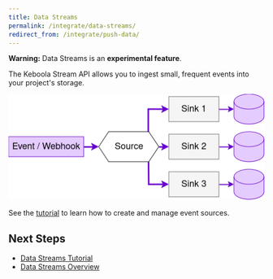 ```yaml
---
title: Data Streams
permalink: /integrate/data-streams/
redirect_from: /integrate/push-data/
---
```


<div class="clearfix"></div>
<div class="alert alert-warning" role="alert">
    <i class="fas fa-exclamation-circle"></i>
    <strong>Warning:</strong> Data Streams is an <strong>experimental feature</strong>.
</div>

The Keboola Stream API allows you to ingest small, frequent events into your project's storage.

![data streams diagram](./push_data.drawio.png)

See the [tutorial](/integrate/data-streams/tutorial/) to learn how to create and manage event sources.

## Next Steps
- [Data Streams Tutorial](/integrate/data-streams/tutorial/)
- [Data Streams Overview](/integrate/data-streams/overview/)
